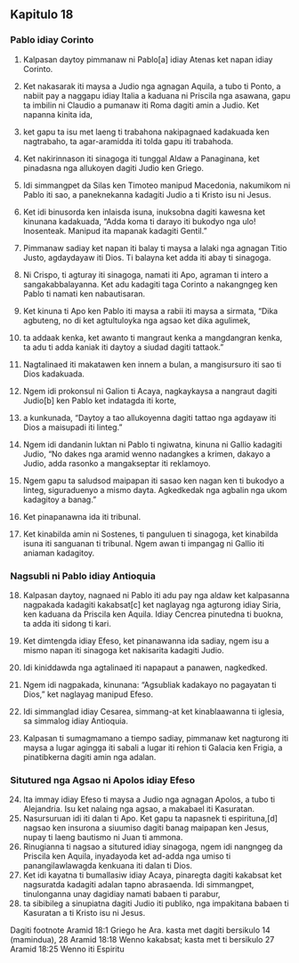 Kapitulo 18
-----------

### Pablo idiay Corinto

1. Kalpasan daytoy pimmanaw ni Pablo[a] idiay Atenas ket napan idiay Corinto.
2. Ket nakasarak iti maysa a Judio nga agnagan Aquila, a tubo ti Ponto, a nabiit pay a naggapu idiay Italia a kaduana ni Priscila nga asawana, gapu ta imbilin ni Claudio a pumanaw iti Roma dagiti amin a Judio. Ket napanna kinita ida,
3. ket gapu ta isu met laeng ti trabahona nakipagnaed kadakuada ken nagtrabaho, ta agar-aramidda iti tolda gapu iti trabahoda.
4. Ket nakirinnason iti sinagoga iti tunggal Aldaw a Panaginana, ket pinadasna nga allukoyen dagiti Judio ken Griego.

5. Idi simmangpet da Silas ken Timoteo manipud Macedonia, nakumikom ni Pablo iti sao, a paneknekanna kadagiti Judio a ti Kristo isu ni Jesus.
6. Ket idi binusorda ken inlaisda isuna, inuksobna dagiti kawesna ket kinunana kadakuada, “Adda koma ti darayo iti bukodyo nga ulo! Inosenteak. Manipud ita mapanak kadagiti Gentil.”
7. Pimmanaw sadiay ket napan iti balay ti maysa a lalaki nga agnagan Titio Justo, agdaydayaw iti Dios. Ti balayna ket adda iti abay ti sinagoga.
8. Ni Crispo, ti agturay iti sinagoga, namati iti Apo, agraman ti intero a sangakabbalayanna. Ket adu kadagiti taga Corinto a nakangngeg ken Pablo ti namati ken nabautisaran.
9. Ket kinuna ti Apo ken Pablo iti maysa a rabii iti maysa a sirmata, “Dika agbuteng, no di ket agtultuloyka nga agsao ket dika agulimek,
10. ta addaak kenka, ket awanto ti mangraut kenka a mangdangran kenka, ta adu ti adda kaniak iti daytoy a siudad dagiti tattaok.”
11. Nagtalinaed iti makatawen ken innem a bulan, a mangisursuro iti sao ti Dios kadakuada.

12. Ngem idi prokonsul ni Galion ti Acaya, nagkaykaysa a nangraut dagiti Judio[b] ken Pablo ket indatagda iti korte,
13. a kunkunada, “Daytoy a tao allukoyenna dagiti tattao nga agdayaw iti Dios a maisupadi iti linteg.”
14. Ngem idi dandanin luktan ni Pablo ti ngiwatna, kinuna ni Gallio kadagiti Judio, “No dakes nga aramid wenno nadangkes a krimen, dakayo a Judio, adda rasonko a mangakseptar iti reklamoyo.
15. Ngem gapu ta saludsod maipapan iti sasao ken nagan ken ti bukodyo a linteg, siguraduenyo a mismo dayta. Agkedkedak nga agbalin nga ukom kadagitoy a banag.”
16. Ket pinapanawna ida iti tribunal.
17. Ket kinabilda amin ni Sostenes, ti panguluen ti sinagoga, ket kinabilda isuna iti sanguanan ti tribunal. Ngem awan ti impangag ni Gallio iti aniaman kadagitoy.

### Nagsubli ni Pablo idiay Antioquia

18. Kalpasan daytoy, nagnaed ni Pablo iti adu pay nga aldaw ket kalpasanna nagpakada kadagiti kakabsat[c] ket naglayag nga agturong idiay Siria, ken kaduana da Priscila ken Aquila. Idiay Cencrea pinutedna ti buokna, ta adda iti sidong ti kari.
19. Ket dimtengda idiay Efeso, ket pinanawanna ida sadiay, ngem isu a mismo napan iti sinagoga ket nakisarita kadagiti Judio.
20. Idi kiniddawda nga agtalinaed iti napapaut a panawen, nagkedked.
21. Ngem idi nagpakada, kinunana: “Agsubliak kadakayo no pagayatan ti Dios,” ket naglayag manipud Efeso.

22. Idi simmanglad idiay Cesarea, simmang-at ket kinablaawanna ti iglesia, sa simmalog idiay Antioquia.
23. Kalpasan ti sumagmamano a tiempo sadiay, pimmanaw ket nagturong iti maysa a lugar agingga iti sabali a lugar iti rehion ti Galacia ken Frigia, a pinatibkerna dagiti amin nga adalan.

### Situtured nga Agsao ni Apolos idiay Efeso

24. Ita immay idiay Efeso ti maysa a Judio nga agnagan Apolos, a tubo ti Alejandria. Isu ket nalaing nga agsao, a makabael iti Kasuratan.
25. Nasursuruan idi iti dalan ti Apo. Ket gapu ta napasnek ti espirituna,[d] nagsao ken insurona a siuumiso dagiti banag maipapan ken Jesus, nupay ti laeng bautismo ni Juan ti ammona.
26. Rinugianna ti nagsao a situtured idiay sinagoga, ngem idi nangngeg da Priscila ken Aquila, inyadayoda ket ad-adda nga umiso ti panangilawlawagda kenkuana iti dalan ti Dios.
27. Ket idi kayatna ti bumallasiw idiay Acaya, pinaregta dagiti kakabsat ket nagsuratda kadagiti adalan tapno abrasaenda. Idi simmangpet, tinulonganna unay dagidiay namati babaen ti parabur,
28. ta sibibileg a sinupiatna dagiti Judio iti publiko, nga impakitana babaen ti Kasuratan a ti Kristo isu ni Jesus.

Dagiti footnote
Aramid 18:1 Griego he
Ara. kasta met dagiti bersikulo 14 (mamindua), 28
Aramid 18:18 Wenno kakabsat; kasta met ti bersikulo 27
Aramid 18:25 Wenno iti Espiritu